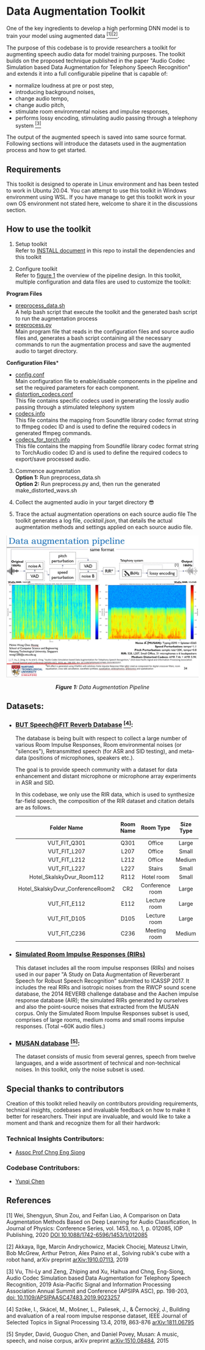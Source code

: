 # Data Augmentation Toolkit
One of the key ingredients to develop a high performing DNN model is to train your model using augmented data [<sup>[1]</sup>](#1)[<sup>[2]</sup>](#2). 

The purpose of this codebase is to provide researchers a toolkit for augmenting speech audio data for model training purposes. The toolkit builds on the proposed technique published in the paper "Audio Codec Simulation based Data Augmentation for Telephony Speech Recognition" and extends it into a full configurable pipeline that is capable of:
- normalize loudness at pre or post step,
- introducing background noises,
- change audio tempo,
- change audio pitch,
- stimulate room environmental noises and impulse responses,
- performs lossy encoding, stimulating audio passing through a telephony system [<sup>[3]</sup>](#3)

The output of the augmented speech is saved into same source format. Following sections will introduce the datasets used in the augmentation process and how to get started.

## Requirements
This toolkit is designed to operate in Linux environment and has been tested to work in Ubuntu 20.04. You can attempt to use this toolkit in Windows environment using WSL. If you have manage to get this toolkit work in your own OS environment not stated here, welcome to share it in the discussions section. 

## How to use the toolkit
1. Setup toolkit
</br>Refer to [INSTALL document](INSTALL.md) in this repo to install the dependencies and this toolkit

2. Configure toolkit
</br>Refer to [figure 1](#fig1) the overview of the pipeline design. In this toolkit, multiple configuration and data files are used to customize the toolkit:

**Program Files**
- [preprocess_data.sh](preprocess_data.sh)
</br>A help bash script that execute the toolkit and the generated bash script to run the augmentation process
- [preprocess.py](preprocess.py)
</br>Main program file that reads in the configuration files and source audio files and, generates a bash script containing all the necessary commands to run the augmentation process and save the augmented audio to target directory.  

**Configuration Files***
- [config.conf](config.conf)
</br>Main configuration file to enable/disable components in the pipeline and set the required parameters for each component.
- [distortion_codecs.conf](codecs.info)
</br>This file contains specific codecs used in generating the lossly audio passing through a stimulated telephony system
- [codecs.info](codecs.info)
</br>This file contains the mapping from Soundfile library codec format string to ffmpeg codec ID and is used to define the required codecs in generated ffmpeg commands.
- [codecs_for_torch.info](codecs_for_torch.info)
</br>This file contains the mapping from Soundfile library codec format string to TorchAudio codec ID and is used to define the required codecs to export/save processed audio.

3. Commence augmentation
</br>**Option 1:** Run preprocess_data.sh 
</br>**Option 2:** Run preprocess.py and, then run the generated make_distorted_wavs.sh

4. Collect the augmented audio in your target directory :sunglasses:

5. Trace the actual augmentation operations on each source audio file
The toolkit generates a log file, *cocktail.json*, that details the actual augmentation methods and settings applied on each source audio file.

<a id="fig1">![alt text](others/data_augmentation_pipeline.jpg)*<p align="center">**Figure 1:** Data Augmentation Pipeline<p>*</a>

## Datasets:
- ### [BUT Speech@FIT Reverb Database](https://speech.fit.vutbr.cz/software/but-speech-fit-reverb-database ) [<sup>[4]</sup>](#4):

  The database is being built with respect to collect a large number of various Room Impulse Responses, Room environmental noises (or "silences"), Retransmitted speech (for ASR and SID testing), and meta-data (positions of microphones, speakers etc.).

  The goal is to provide speech community with a dataset for data enhancement and distant microphone or microphone array experiments in ASR and SID.

  In this codebase, we only use the RIR data, which is used to synthesize far-field speech, the composition of the RIR dataset and citation details are as follows.

  | Folder Name | Room Name |    Room Type    |  Size Type  | Size (length, depth, height) (m) | (microphone_num x   loudspeaker_num) |
  | :-------: | :-------: | :-------------: | :------------------------------: | :------------------------------: | :----------------------------------: |
  |   VUT_FIT_Q301   |   Q301    |     Office      |     Large      |           10.7x6.9x2.6           |                31 x 3                |
  |   VUT_FIT_L207   |   L207    |     Office      |     Small      |           4.6x6.9x3.1            |                31 x 6                |
  |   VUT_FIT_L212   |   L212    |     Office      |     Medium      |           7.5x4.6x3.1            |                31 x 5                |
  |   VUT_FIT_L227   |   L227    |     Stairs      |     Small      |           6.2x2.6x14.2           |                31 x 5                |
  |   Hotel_SkalskyDvur_Room112   |   R112    |   Hotel room    |     Small      |           4.4x2.8x2.6            |                31 x 5                |
  |   Hotel_SkalskyDvur_ConferenceRoom2   |    CR2    | Conference room |     Large      |          28.2x11.1x3.3           |                31 x 4                |
  |   VUT_FIT_E112   |   E112    |  Lecture room   |     Large      |          11.5x20.1x4.8           |                31 x 2                |
  |   VUT_FIT_D105   |   D105    |  Lecture room   |     Large      |          17.2x22.8x6.9           |                31 x 6                |
  |   VUT_FIT_C236   |   C236    |  Meeting room   |     Medium      |           7.0x4.1x3.6            |               31 x 10                |

- ### [Simulated Room Impulse Responses (RIRs)](https://www.openslr.org/28/)
  This dataset includes all the room impulse responses (RIRs) and noises used in our paper "A Study on Data Augmentation of Reverberant Speech for Robust Speech Recognition" submitted to ICASSP 2017. It includes the real RIRs and isotropic noises from the RWCP sound scene database, the 2014 REVERB challenge database and the Aachen impulse response database (AIR); the simulated RIRs generated by ourselves and also the point-source noises that extracted from the MUSAN corpus.
  Only the Simulated Room Impulse Responses subset is used, comprises of large rooms, medium rooms and small rooms impulse responses. (Total ~60K audio files.)

- ### [MUSAN database](https://arxiv.org/pdf/1510.08484) [<sup>[5]</sup>](#5):
  The dataset consists of music from several genres, speech from twelve languages, and a wide assortment of technical and non-technical noises. In this toolkit, only the noise subset is used.

## Special thanks to contributors
Creation of this toolkit relied heavily on contributors providing requirements, technical insights, codebases and invaluable feedback on how to make it better for researchers. Their input are invaluable, and would like to take a moment and thank and recognize them for all their hardwork:

### Technical Insights Contributors:
- [Assoc Prof Chng Eng Siong](https://personal.ntu.edu.sg/aseschng/intro1.html)

### Codebase Contritubors:
- [Yunqi Chen](https://github.com/Jasson-Chen/Add_noise_and_rir_to_speech)

## References
<a id="1">[1]</a>
Wei, Shengyun, Shun Zou, and Feifan Liao, 
A Comparison on Data Augmentation Methods Based on Deep Learning for Audio Classification, 
In Journal of Physics: Conference Series, vol. 1453, no. 1, p. 012085, 
IOP Publishing, 
2020
[DOI 10.1088/1742-6596/1453/1/012085](https://iopscience.iop.org/article/10.1088/1742-6596/1453/1/012085)

<a id="2">[2]</a>
Akkaya, Ilge, Marcin Andrychowicz, Maciek Chociej, Mateusz Litwin, Bob McGrew, Arthur Petron, Alex Paino et al., 
Solving rubik's cube with a robot hand, 
arXiv preprint [arXiv:1910.07113](https://arxiv.org/abs/1910.07113), 2019

<a id="3">[3]</a> 
Vu, Thi-Ly and Zeng, Zhiping and Xu, Haihua and Chng, Eng-Siong,
Audio Codec Simulation based Data Augmentation for Telephony Speech Recognition,
2019 Asia-Pacific Signal and Information Processing Association Annual Summit and Conference (APSIPA ASC), 
pp. 198-203, 
[doi: 10.1109/APSIPAASC47483.2019.9023257](https://ieeexplore.ieee.org/document/9023257)

<a id="4">[4]</a>
Szöke, I., Skácel, M., Mošner, L., Paliesek, J., & Černocký, J.,
Building and evaluation of a real room impulse response dataset, 
IEEE Journal of Selected Topics in Signal Processing 13.4, 
2019, 
863-876 [arXiv:1811.06795](https://arxiv.org/abs/1811.06795)

<a id="5">[5]</a>
Snyder, David, Guoguo Chen, and Daniel Povey, 
Musan: A music, speech, and noise corpus, 
arXiv preprint [arXiv:1510.08484](https://arxiv.org/abs/1510.08484), 2015
